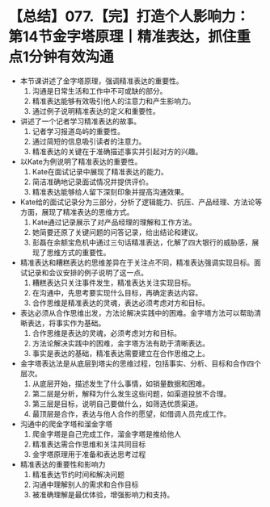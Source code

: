 # 【总结】077.【完】打造个人影响力：第14节金字塔原理丨精准表达，抓住重点1分钟有效沟通

-   本节课讲述了金字塔原理，强调精准表达的重要性。
    1.  沟通是日常生活和工作中不可或缺的部分。
    2.  精准表达能够有效吸引他人的注意力和产生影响力。
    3.  通过例子说明精准表达的定义和重要性。
-   讲述了一个记者学习精准表达的故事。
    1.  记者学习报道岛屿的重要性。
    2.  通过简短的信息吸引读者的注意力。
    3.  精准表达的关键在于准确描述事实并引起对方的兴趣。
-   以Kate为例说明了精准表达的重要性。
    1.  Kate在面试记录中展现了精准表达的能力。
    2.  简洁准确地记录面试情况并提供评价。
    3.  精准表达能够给人留下深刻印象并提高沟通效果。
-   Kate给的面试记录分为三部分，分析了逻辑能力、抗压、产品经理、方法论等方面，展现了精准表达的思维方式。
    1.  Kate通过记录展示了对产品经理的理解和工作方法。
    2.  她简要还原了关键问题的问答记录，给出结论和建议。
    3.  彭磊在余额宝危机中通过三句话精准表达，化解了四大银行的威胁感，展现了思维方式的重要性。
-   精准表达和糟糕表达的思维差异在于关注点不同，精准表达强调实现目标。面试记录和会议安排的例子说明了这一点。
    1.  糟糕表达只关注事件发生，精准表达关注实现目标。
    2.  在沟通中，先思考要实现什么目标，再确定表达内容。
    3.  合作思维是精准表达的灵魂，表达必须考虑对方和目标。
-   表达必须从合作思维出发，方法论解决实践中的困难。金字塔方法可以帮助清晰表达，将事实作为基础。
    1.  合作思维是表达的灵魂，必须考虑对方和目标。
    2.  方法论解决实践中的困难，金字塔方法有助于清晰表达。
    3.  事实是表达的基础，精准表达需要建立在合作思维之上。
-   金字塔表达法是从底层到塔尖的思维过程，包括事实、分析、目标和合作四个层次。
    1.  从底层开始，描述发生了什么事情，如销量数据和困难。
    2.  第二层是分析，解释为什么发生这些问题，如渠道投放不合理。
    3.  第三层是目标，说明自己要做什么，如筛选优质渠道。
    4.  最顶层是合作，表达与他人合作的愿望，如借调人员完成工作。
-   沟通中的爬金字塔和溜金字塔
    1.  爬金字塔是自己完成工作，溜金字塔是推给他人
    2.  精准表达需合作思维和关注共同目标
    3.  金字塔原理用于准备和表达思考过程
-   精准表达的重要性和影响力
    1.  精准表达节约时间和解决问题
    2.  沟通中理解别人的需求和合作目标
    3.  被准确理解是最优体验，增强影响力和支持。